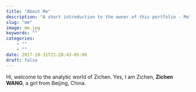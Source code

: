 ```yaml
---
title: "About Me"
description: "A short introduction to the owner of this portfolio - Me"
slug: "me"
image: me.jpg
keywords: ""
categories: 
    - ""
    - ""
date: 2017-10-31T21:28:43-05:00
draft: false
---
```


Hi, welcome to the analytic world of Zichen.
Yes, I am Zichen, **Zichen WANG**, a girl from Beijing, China.

